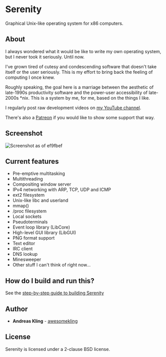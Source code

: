 # Serenity

Graphical Unix-like operating system for x86 computers.

## About

I always wondered what it would be like to write my own operating system, but I never took it seriously. Until now.

I've grown tired of cutesy and condescending software that doesn't take itself or the user seriously. This is my effort to bring back the feeling of computing I once knew.

Roughly speaking, the goal here is a marriage between the aesthetic of late-1990s productivity software and the power-user accessibility of late-2000s \*nix. This is a system by me, for me, based on the things I like.

I regularly post raw development videos on [my YouTube channel](https://www.youtube.com/channel/UC3ts8coMP645hZw9JSD3pqQ).

There's also a [Patreon](https://www.youtube.com/channel/UC3ts8coMP645hZw9JSD3pqQ) if you would like to show some support that way.

## Screenshot

![Screenshot as of ef9fbef](https://raw.githubusercontent.com/awesomekling/serenity/master/Meta/screenshot-ef9fbef.png)

## Current features

* Pre-emptive multitasking
* Multithreading
* Compositing window server
* IPv4 networking with ARP, TCP, UDP and ICMP
* ext2 filesystem
* Unix-like libc and userland
* mmap()
* /proc filesystem
* Local sockets
* Pseudoterminals
* Event loop library (LibCore)
* High-level GUI library (LibGUI)
* PNG format support
* Text editor
* IRC client
* DNS lookup
* Minesweeper
* Other stuff I can't think of right now...

## How do I build and run this?

See the [step-by-step guide to building Serenity](https://github.com/awesomekling/serenity/blob/master/Meta/BuildInstructions.md)

## Author

* **Andreas Kling** - [awesomekling](https://github.com/awesomekling)

## License

Serenity is licensed under a 2-clause BSD license.

